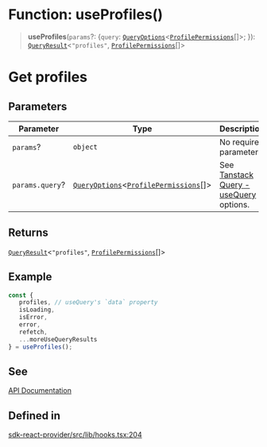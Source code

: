 # Function: useProfiles()

> **useProfiles**(`params`?: \{`query`: [`QueryOptions`](/docs/packages/sdk-react-provider/type-aliases/QueryOptions.md)\<[`ProfilePermissions`](/docs/packages/sdk-react-provider/interfaces/ProfilePermissions.md)[]\>; \}): [`QueryResult`](/docs/packages/sdk-react-provider/type-aliases/QueryResult.md)\<`"profiles"`, [`ProfilePermissions`](/docs/packages/sdk-react-provider/interfaces/ProfilePermissions.md)[]\>

# Get profiles

## Parameters

| Parameter | Type | Description |
| ------ | ------ | ------ |
| `params`? | `object` | No required parameters. |
| `params.query`? | [`QueryOptions`](/docs/packages/sdk-react-provider/type-aliases/QueryOptions.md)\<[`ProfilePermissions`](/docs/packages/sdk-react-provider/interfaces/ProfilePermissions.md)[]\> | See [Tanstack Query - useQuery](https://tanstack.com/query/latest/docs/framework/react/reference/useQuery) options. |

## Returns

[`QueryResult`](/docs/packages/sdk-react-provider/type-aliases/QueryResult.md)\<`"profiles"`, [`ProfilePermissions`](/docs/packages/sdk-react-provider/interfaces/ProfilePermissions.md)[]\>

## Example

```ts
const {
   profiles, // useQuery's `data` property
   isLoading,
   isError,
   error,
   refetch,
   ...moreUseQueryResults
} = useProfiles();
```

## See

[API Documentation](https://monerium.dev/api-docs#operation/profiles)

## Defined in

[sdk-react-provider/src/lib/hooks.tsx:204](https://github.com/monerium/js-monorepo/blob/main/packages/sdk-react-provider/src/lib/hooks.tsx#L204)
